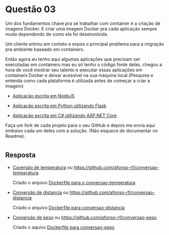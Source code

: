# Questão 03

Um dos fundamentos chave pra se trabalhar com container é a criação de imagens
Docker. E criar uma imagem Docker pra cada aplicação sempre muda dependendo de 
como ela foi desenvolvida. 

Um cliente entrou em contato e expos o principal problema para a migração pra 
ambiente baseado em containers.

Então agora eu tenho aqui algumas aplicações que precisam ser executadas em
containers mas eu só tenho o código fonte delas, chegou a hora de você mostrar seu
talento e executar essas aplicações em containers Docker e deixar acessível na sua
máquina local.(Pesquise e entenda como cada plataforma é utilizada antes de começar
a criar a imagem)

 - [Aplicação escrita em NodeJS](https://github.com/KubeDev/conversao-temperatura)

 - [Aplicação escrita em Python utilizando Flask](https://github.com/KubeDev/conversao-distancia)

 - [Aplicação escrita em C# utilizando ASP.NET Core](https://github.com/KubeDev/conversao-peso)

Faça um fork de cada projeto para o seu GitHub e depois me envia aqui embaixo cada
um deles com a solução. (Não esquece de documentar no Readme).

#

## Resposta

 - [Coversão de temperatura](conversao-temperatura/) ou https://github.com/afonso-rf/conversao-temperatura

    Criado o arquivo [Dockerfile para o conversao-temperatura](conversao-temperatura/Dockerfile)


 - [Conversão de distancia](conversao-distancia/) ou https://github.com/afonso-rf/conversao-distancia

    Criado o arquivo [Dockerfile para conversao-distancia](conversao-distancia/Dockerfile) 

 - [Conversão de peso](conversao-peso) ou https://github.com/afonso-rf/conversao-peso

    Criado o aquivo [Dockerfile para conversao-peso](conversao-peso/Dockerfile)
